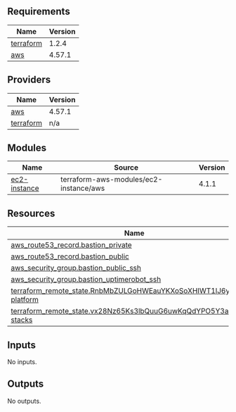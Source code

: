 <!-- BEGIN_TF_DOCS -->
## Requirements

| Name | Version |
|------|---------|
| <a name="requirement_terraform"></a> [terraform](#requirement\_terraform) | 1.2.4 |
| <a name="requirement_aws"></a> [aws](#requirement\_aws) | 4.57.1 |

## Providers

| Name | Version |
|------|---------|
| <a name="provider_aws"></a> [aws](#provider\_aws) | 4.57.1 |
| <a name="provider_terraform"></a> [terraform](#provider\_terraform) | n/a |

## Modules

| Name | Source | Version |
|------|--------|---------|
| <a name="module_ec2-instance"></a> [ec2-instance](#module\_ec2-instance) | terraform-aws-modules/ec2-instance/aws | 4.1.1 |

## Resources

| Name | Type |
|------|------|
| [aws_route53_record.bastion_private](https://registry.terraform.io/providers/hashicorp/aws/4.57.1/docs/resources/route53_record) | resource |
| [aws_route53_record.bastion_public](https://registry.terraform.io/providers/hashicorp/aws/4.57.1/docs/resources/route53_record) | resource |
| [aws_security_group.bastion_public_ssh](https://registry.terraform.io/providers/hashicorp/aws/4.57.1/docs/resources/security_group) | resource |
| [aws_security_group.bastion_uptimerobot_ssh](https://registry.terraform.io/providers/hashicorp/aws/4.57.1/docs/resources/security_group) | resource |
| [terraform_remote_state.RnbMbZULGoHWEauYKXoSoXHIWT1lJ6yqBg0Y-platform](https://registry.terraform.io/providers/hashicorp/terraform/latest/docs/data-sources/remote_state) | data source |
| [terraform_remote_state.vx28Nz65Ks3lbQuuG6uwKqQdYPO5Y3aq6mbN-stacks](https://registry.terraform.io/providers/hashicorp/terraform/latest/docs/data-sources/remote_state) | data source |

## Inputs

No inputs.

## Outputs

No outputs.
<!-- END_TF_DOCS -->